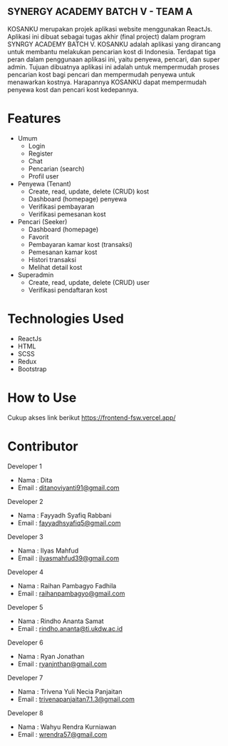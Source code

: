 ## SYNERGY ACADEMY BATCH V - TEAM A
KOSANKU merupakan projek aplikasi website menggunakan ReactJs. Aplikasi ini dibuat sebagai tugas akhir (final project) dalam program SYNRGY ACADEMY BATCH V. KOSANKU adalah aplikasi yang dirancang untuk membantu melakukan pencarian kost di Indonesia. Terdapat tiga peran dalam penggunaan aplikasi ini, yaitu penyewa, pencari, dan super admin. Tujuan dibuatnya aplikasi ini adalah untuk mempermudah proses pencarian kost bagi pencari dan mempermudah penyewa untuk menawarkan kostnya. Harapannya KOSANKU dapat mempermudah penyewa kost dan pencari kost kedepannya.

# Features
- Umum
  - Login
  - Register
  - Chat
  - Pencarian (search)
  - Profil user
- Penyewa (Tenant)
  - Create, read, update, delete (CRUD) kost
  - Dashboard (homepage) penyewa
  - Verifikasi pembayaran
  - Verifikasi pemesanan kost
- Pencari (Seeker)
  - Dashboard (homepage)
  - Favorit
  - Pembayaran kamar kost (transaksi)
  - Pemesanan kamar kost
  - Histori transaksi
  - Melihat detail kost
- Superadmin
  - Create, read, update, delete (CRUD) user
  - Verifikasi pendaftaran kost

# Technologies Used
- ReactJs
- HTML
- SCSS
- Redux
- Bootstrap

# How to Use
Cukup akses link berikut https://frontend-fsw.vercel.app/ 

# Contributor
Developer 1
- Nama  : Dita
- Email : ditanoviyanti91@gmail.com

Developer 2
- Nama  : Fayyadh Syafiq Rabbani
- Email : fayyadhsyafiq5@gmail.com

Developer 3
- Nama  : Ilyas Mahfud
- Email : ilyasmahfud39@gmail.com

Developer 4
- Nama  : Raihan Pambagyo Fadhila 
- Email : raihanpambagyo@gmail.com

Developer 5
- Nama  : Rindho Ananta Samat
- Email : rindho.ananta@ti.ukdw.ac.id

Developer 6
- Nama  : Ryan Jonathan
- Email : ryanjnthan@gmail.com

Developer 7
- Nama  : Trivena Yuli Necia Panjaitan
- Email : trivenapanjaitan7.1.3@gmail.com

Developer 8
- Nama  : Wahyu Rendra Kurniawan
- Email : wrendra57@gmail.com
